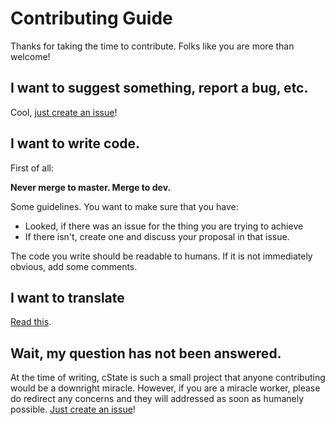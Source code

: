 # Contributing Guide

Thanks for taking the time to contribute. Folks like you are more than welcome!

## I want to suggest something, report a bug, etc.

Cool, [just create an issue](https://github.com/cstate/cstate/issues)!

## I want to write code.

First of all:

**Never merge to master. Merge to dev.**

Some guidelines. You want to make sure that you have:

* Looked, if there was an issue for the thing you are trying to achieve
* If there isn't, create one and discuss your proposal in that issue.

The code you write should be readable to humans. If it is not immediately obvious, add some comments.

## I want to translate

[Read this](https://github.com/cstate/cstate/wiki/Translations#add-your-translations).

## Wait, my question has not been answered.

At the time of writing, cState is such a small project that anyone contributing would be a downright miracle. However, if you are a miracle worker, please do redirect any concerns and they will addressed as soon as humanely possible. [Just create an issue](https://github.com/cstate/cstate/issues)!
